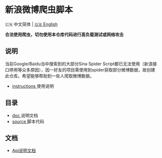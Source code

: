 # 新浪微博爬虫脚本

<p align="left">🇨🇳 中文简体  |  <a title="English" href="README_en.md">🇬🇧 English</a></p>

**合法使用爬虫，切勿使用本仓库代码进行高负载测试或网络攻击** <br> 

## 说明

当前Google/Baidu当中搜索到的大部分Sina Spider Script都已无法使用（新浪接口停用等众多原因），因一好友的项目需使用到spider获取部分微博数据，故创建此仓库。希望能够帮助到一些人爬取微博数据。 
- <a href="/doc/instructions.md">instructions </a>使用说明

## 目录
- <a href="/doc">doc </a>说明文档
- <a href="/source">source </a>脚本代码



## 文档
- <a href="/doc/api.md">Api说明文档</a></p>
